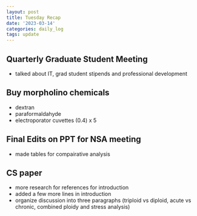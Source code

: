 ```yaml
---
layout: post
title: Tuesday Recap
date: '2023-03-14'
categories: daily_log
tags: update
---
```



## Quarterly Graduate Student Meeting 
- talked about IT, grad student stipends and professional development

## Buy morpholino chemicals
- dextran
- paraformaldahyde
- electroporator cuvettes (0.4) x 5

## Final Edits on PPT for NSA meeting
- made tables for compairative analysis

## CS paper 
- more research for references for introduction
- added a few more lines in introduction
- organize discussion into three paragraphs (triploid vs diploid, acute vs chronic, combined ploidy and stress analysis) 

